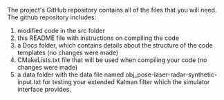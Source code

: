 
The project's GitHub repository contains all of the files that you will need. 
The github repository includes:

1. modified code in the src folder
2. this README file with instructions on compiling the code
3. a Docs folder, which contains details about the structure of the code templates (no changes were made)
4. CMakeLists.txt file that will be used when compiling your code (no changes were made)
5. a data folder with the data file named obj_pose-laser-radar-synthetic-input.txt for testing your extended Kalman filter which the simulator interface provides.
